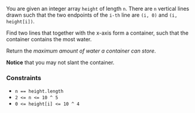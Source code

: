 You are given an integer array `height` of length `n`. 
There are `n` vertical lines drawn such that the 
two endpoints of the `i-th` line are `(i, 0)` and `(i, height[i])`.

Find two lines that together with the x-axis form a container, such that the container contains the most water.

Return the *maximum amount of water a container can store*.

**Notice** that you may not slant the container.

### Constraints
* `n == height.length`
* `2 <= n <= 10 ^ 5`
* `0 <= height[i] <= 10 ^ 4`